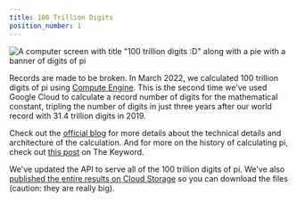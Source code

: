 ```yaml
---
title: 100 Trillion Digits
position_number: 1
---
```


![A computer screen with title "100 trillion digits :D" along with a pie with a banner of digits of pi](images/100t-hero.jpg)

Records are made to be broken. In March 2022, we calculated 100 trillion digits of pi using [Compute Engine](https://cloud.google.com/compute). This is the second time we’ve used Google Cloud to calculate a record number of digits for the mathematical constant, tripling the number of digits in just three years after our world record with 31.4 trillion digits in 2019.

Check out the [official blog](https://cloud.google.com/blog/products/compute/calculating-100-trillion-digits-of-pi-on-google-cloud) for more details about the technical details and architecture of the calculation. And for more on the history of calculating pi, check out [this post](https://blog.google/products/google-cloud/new-digit-pi-2022/) on The Keyword.

We've updated the API to serve all of the 100 trillion digits of pi. We've also [published the entire results on Cloud Storage](https://storage.googleapis.com/pi100t/index.html) so you can download the files (caution: they are really big).

